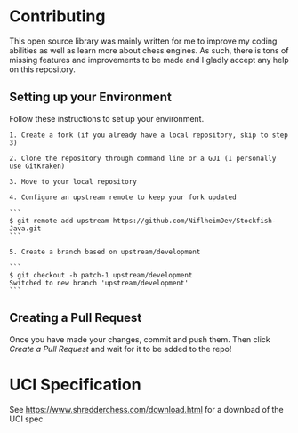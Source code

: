 # Contributing

This open source library was mainly written for me to improve my coding abilities as well as learn more about chess
engines. As such, there is tons of missing features and improvements to be made and I gladly accept any help on this
repository.

## Setting up your Environment

Follow these instructions to set up your environment.

    1. Create a fork (if you already have a local repository, skip to step 3)

    2. Clone the repository through command line or a GUI (I personally use GitKraken)

    3. Move to your local repository

    4. Configure an upstream remote to keep your fork updated

    ```
    $ git remote add upstream https://github.com/NiflheimDev/Stockfish-Java.git
    ```

    5. Create a branch based on upstream/development

    ```
    $ git checkout -b patch-1 upstream/development
    Switched to new branch 'upstream/development'
    ```

## Creating a Pull Request

Once you have made your changes, commit and push them. Then click *Create a Pull Request* and wait for it to be added
to the repo!

# UCI Specification

See https://www.shredderchess.com/download.html for a download of the UCI spec
